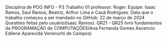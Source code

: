 Disciplina de POO INFO - P3 Trabalho 01
professor: Roger.
Equipe: Isaac Ramos, Saul Ramos, Beatriz, Arthur Lima e Cauã Rodrigues.
Data que o trabalho começou a ser mandado no GitHub: 22 de março de 2024
Questões feitas pelo usuário(Isaac Ramos): QR21 - QR25
livro fundamentos da PROGRAMAÇÃO de COMPUTAÇÕES(Ana Fernanda Gomes Ascencio Edilene Aparecida Veneruchi de Campos)
